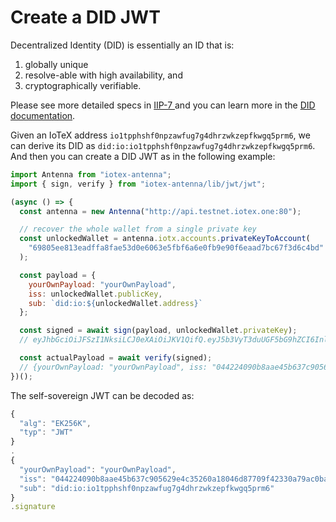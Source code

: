 # Create a DID JWT

Decentralized Identity (DID) is essentially an ID that is:

1. globally unique
2. resolve-able with high availability, and
3. cryptographically verifiable.

Please see more detailed specs in [IIP-7 ](https://github.com/iotexproject/iips/blob/master/iip-7.md)and you can learn more in the [DID documentation](../../ioctl-cli-reference/decentralized-identity.md).

Given an IoTeX address `io1tpphshf0npzawfug7g4dhrzwkzepfkwgq5prm6`, we can derive its DID as `did:io:io1tpphshf0npzawfug7g4dhrzwkzepfkwgq5prm6`. And then you can create a DID JWT as in the following example:

```javascript
import Antenna from "iotex-antenna";
import { sign, verify } from "iotex-antenna/lib/jwt/jwt";

(async () => {
  const antenna = new Antenna("http://api.testnet.iotex.one:80");

  // recover the whole wallet from a single private key
  const unlockedWallet = antenna.iotx.accounts.privateKeyToAccount(
    "69805ee813eadffa8fae53d0e6063e5fbf6a6e0fb9e90f6eaad7bc67f3d6c4bd"
  );

  const payload = {
    yourOwnPayload: "yourOwnPayload",
    iss: unlockedWallet.publicKey,
    sub: `did:io:${unlockedWallet.address}`
  };

  const signed = await sign(payload, unlockedWallet.privateKey);
  // eyJhbGciOiJFSzI1NksiLCJ0eXAiOiJKV1QifQ.eyJ5b3VyT3duUGF5bG9hZCI6InlvdXJPd25QYXlsb2FkIiwiaXNzIjoiMDQ0MjI0MDkwYjhhYWU0NWI2MzdjOTA1NjI5ZTRjMzUyNjBhMTgwNDZkODc3MDlmNDIzMzBhNzlhYzBiYWFmMzc4NWU2NjkxNWQyZjRmZjdiMzgwYTVkNDA5NGYyZWFhM2YyYjc4MDE2YjI3OTIwOWRhYmZhY2Q3NGYxMDI2Y2QwMiIsInN1YiI6ImRpZDppbzppbzF0cHBoc2hmMG5wemF3ZnVnN2c0ZGhyendremVwZmt3Z3E1cHJtNiJ9.FK3R09_C99kvTPb-f56cvXGjkl8wd8auHBJJ2iqljAopuZhk8cg2_Wji8Gi30Q19jonMoQTYpMVREFmxw3d_DQA

  const actualPayload = await verify(signed);
  // {yourOwnPayload: "yourOwnPayload", iss: "044224090b8aae45b637c905629e4c35260a18046d87709f42…380a5d4094f2eaa3f2b78016b279209dabfacd74f1026cd02", sub: "did:io:io1tpphshf0npzawfug7g4dhrzwkzepfkwgq5prm6"}
})();
```

The self-sovereign JWT can be decoded as:

```javascript
{
  "alg": "EK256K",
  "typ": "JWT"
}
.
{
  "yourOwnPayload": "yourOwnPayload",
  "iss": "044224090b8aae45b637c905629e4c35260a18046d87709f42330a79ac0baaf3785e66915d2f4ff7b380a5d4094f2eaa3f2b78016b279209dabfacd74f1026cd02",
  "sub": "did:io:io1tpphshf0npzawfug7g4dhrzwkzepfkwgq5prm6"
}
.signature
```
